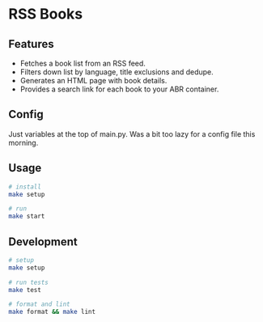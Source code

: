 # RSS Books

## Features

* Fetches a book list from an RSS feed.
* Filters down list by language, title exclusions and dedupe.
* Generates an HTML page with book details.
* Provides a search link for each book to your ABR container.

## Config
Just variables at the top of main.py. Was a bit too lazy for a config file this morning.

## Usage

```bash
# install
make setup

# run
make start
```

## Development

```bash
# setup
make setup

# run tests
make test

# format and lint
make format && make lint
```
